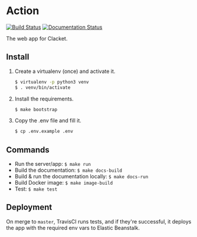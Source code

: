 # Action
[![Build Status](https://travis-ci.org/Clacket/action.svg?branch=master)](https://travis-ci.org/Clacket/action) [![Documentation Status](https://readthedocs.org/projects/action/badge/)](http://action.readthedocs.io/en/latest/?badge=latest)


The web app for Clacket.

## Install
1. Create a virtualenv (once) and activate it.
	```bash
	$ virtualenv -p python3 venv
	$ . venv/bin/activate
	```
2. Install the requirements.
	```bash
	$ make bootstrap
	```
3. Copy the .env file and fill it.
	```bash
	$ cp .env.example .env
	```

## Commands
- Run the server/app: `$ make run`
- Build the documentation: `$ make docs-build`
- Build & run the documentation locally: `$ make docs-run`
- Build Docker image: `$ make image-build`
- Test: `$ make test`

## Deployment
On merge to `master`, TravisCI runs tests, and if they're successful, it deploys the app with the required env vars to Elastic Beanstalk.
